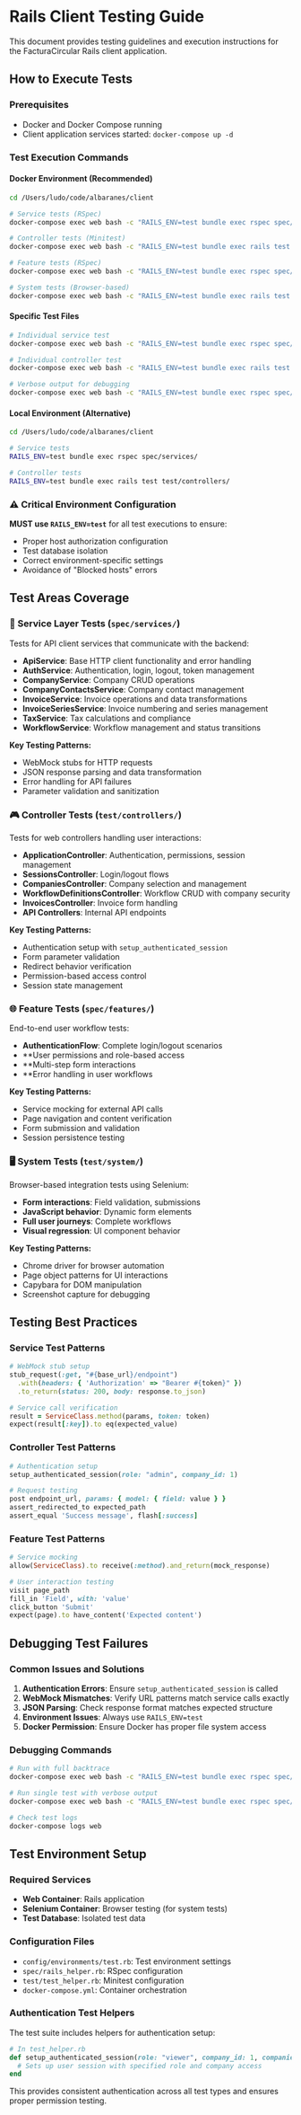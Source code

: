 # Rails Client Testing Guide

This document provides testing guidelines and execution instructions for the FacturaCircular Rails client application.

## How to Execute Tests

### Prerequisites
- Docker and Docker Compose running
- Client application services started: `docker-compose up -d`

### Test Execution Commands

#### Docker Environment (Recommended)
```bash
cd /Users/ludo/code/albaranes/client

# Service tests (RSpec)
docker-compose exec web bash -c "RAILS_ENV=test bundle exec rspec spec/services/ --format progress"

# Controller tests (Minitest)
docker-compose exec web bash -c "RAILS_ENV=test bundle exec rails test test/controllers/"

# Feature tests (RSpec)
docker-compose exec web bash -c "RAILS_ENV=test bundle exec rspec spec/features/"

# System tests (Browser-based)
docker-compose exec web bash -c "RAILS_ENV=test bundle exec rails test test/system/"
```

#### Specific Test Files
```bash
# Individual service test
docker-compose exec web bash -c "RAILS_ENV=test bundle exec rspec spec/services/workflow_service_spec.rb"

# Individual controller test
docker-compose exec web bash -c "RAILS_ENV=test bundle exec rails test test/controllers/workflow_definitions_controller_test.rb"

# Verbose output for debugging
docker-compose exec web bash -c "RAILS_ENV=test bundle exec rspec spec/services/ -v"
```

#### Local Environment (Alternative)
```bash
cd /Users/ludo/code/albaranes/client

# Service tests
RAILS_ENV=test bundle exec rspec spec/services/

# Controller tests
RAILS_ENV=test bundle exec rails test test/controllers/
```

### ⚠️ Critical Environment Configuration

**MUST use `RAILS_ENV=test`** for all test executions to ensure:
- Proper host authorization configuration
- Test database isolation
- Correct environment-specific settings
- Avoidance of "Blocked hosts" errors

## Test Areas Coverage

### 🧩 Service Layer Tests (`spec/services/`)
Tests for API client services that communicate with the backend:

- **ApiService**: Base HTTP client functionality and error handling
- **AuthService**: Authentication, login, logout, token management
- **CompanyService**: Company CRUD operations
- **CompanyContactsService**: Company contact management
- **InvoiceService**: Invoice operations and data transformations
- **InvoiceSeriesService**: Invoice numbering and series management
- **TaxService**: Tax calculations and compliance
- **WorkflowService**: Workflow management and status transitions

**Key Testing Patterns:**
- WebMock stubs for HTTP requests
- JSON response parsing and data transformation
- Error handling for API failures
- Parameter validation and sanitization

### 🎮 Controller Tests (`test/controllers/`)
Tests for web controllers handling user interactions:

- **ApplicationController**: Authentication, permissions, session management
- **SessionsController**: Login/logout flows
- **CompaniesController**: Company selection and management
- **WorkflowDefinitionsController**: Workflow CRUD with company security
- **InvoicesController**: Invoice form handling
- **API Controllers**: Internal API endpoints

**Key Testing Patterns:**
- Authentication setup with `setup_authenticated_session`
- Form parameter validation
- Redirect behavior verification
- Permission-based access control
- Session state management

### 🌐 Feature Tests (`spec/features/`)
End-to-end user workflow tests:

- **AuthenticationFlow**: Complete login/logout scenarios
- **User permissions and role-based access
- **Multi-step form interactions
- **Error handling in user workflows

**Key Testing Patterns:**
- Service mocking for external API calls
- Page navigation and content verification
- Form submission and validation
- Session persistence testing

### 🖥️ System Tests (`test/system/`)
Browser-based integration tests using Selenium:

- **Form interactions**: Field validation, submissions
- **JavaScript behavior**: Dynamic form elements
- **Full user journeys**: Complete workflows
- **Visual regression**: UI component behavior

**Key Testing Patterns:**
- Chrome driver for browser automation
- Page object patterns for UI interactions
- Capybara for DOM manipulation
- Screenshot capture for debugging

## Testing Best Practices

### Service Test Patterns
```ruby
# WebMock stub setup
stub_request(:get, "#{base_url}/endpoint")
  .with(headers: { 'Authorization' => "Bearer #{token}" })
  .to_return(status: 200, body: response.to_json)

# Service call verification
result = ServiceClass.method(params, token: token)
expect(result[:key]).to eq(expected_value)
```

### Controller Test Patterns
```ruby
# Authentication setup
setup_authenticated_session(role: "admin", company_id: 1)

# Request testing
post endpoint_url, params: { model: { field: value } }
assert_redirected_to expected_path
assert_equal 'Success message', flash[:success]
```

### Feature Test Patterns
```ruby
# Service mocking
allow(ServiceClass).to receive(:method).and_return(mock_response)

# User interaction testing
visit page_path
fill_in 'Field', with: 'value'
click_button 'Submit'
expect(page).to have_content('Expected content')
```

## Debugging Test Failures

### Common Issues and Solutions

1. **Authentication Errors**: Ensure `setup_authenticated_session` is called
2. **WebMock Mismatches**: Verify URL patterns match service calls exactly
3. **JSON Parsing**: Check response format matches expected structure
4. **Environment Issues**: Always use `RAILS_ENV=test`
5. **Docker Permission**: Ensure Docker has proper file system access

### Debugging Commands
```bash
# Run with full backtrace
docker-compose exec web bash -c "RAILS_ENV=test bundle exec rspec spec/path --backtrace"

# Run single test with verbose output
docker-compose exec web bash -c "RAILS_ENV=test bundle exec rspec spec/path:line_number -v"

# Check test logs
docker-compose logs web
```

## Test Environment Setup

### Required Services
- **Web Container**: Rails application
- **Selenium Container**: Browser testing (for system tests)
- **Test Database**: Isolated test data

### Configuration Files
- `config/environments/test.rb`: Test environment settings
- `spec/rails_helper.rb`: RSpec configuration
- `test/test_helper.rb`: Minitest configuration
- `docker-compose.yml`: Container orchestration

### Authentication Test Helpers
The test suite includes helpers for authentication setup:

```ruby
# In test_helper.rb
def setup_authenticated_session(role: "viewer", company_id: 1, companies: nil)
  # Sets up user session with specified role and company access
end
```

This provides consistent authentication across all test types and ensures proper permission testing.